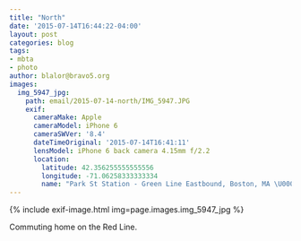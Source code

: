 ```yaml
---
title: "North"
date: '2015-07-14T16:44:22-04:00'
layout: post
categories: blog
tags:
- mbta
- photo
author: blalor@bravo5.org
images:
  img_5947_jpg:
    path: email/2015-07-14-north/IMG_5947.JPG
    exif:
      cameraMake: Apple
      cameraModel: iPhone 6
      cameraSWVer: '8.4'
      dateTimeOriginal: '2015-07-14T16:41:11'
      lensModel: iPhone 6 back camera 4.15mm f/2.2
      location:
        latitude: 42.356255555555556
        longitude: -71.06258333333334
        name: "Park St Station - Green Line Eastbound, Boston, MA \U0001F1FA\U0001F1F8"
---
```


{% include exif-image.html img=page.images.img_5947_jpg %}

Commuting home on the Red Line. 
